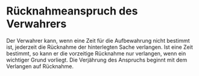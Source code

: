 # Rücknahmeanspruch des Verwahrers

Der Verwahrer kann, wenn eine Zeit für die Aufbewahrung nicht bestimmt ist, jederzeit die Rücknahme der hinterlegten Sache verlangen. Ist eine Zeit bestimmt, so kann er die vorzeitige Rücknahme nur verlangen, wenn ein wichtiger Grund vorliegt. Die Verjährung des Anspruchs beginnt mit dem Verlangen auf Rücknahme. 

